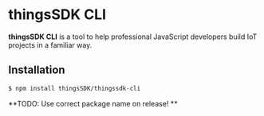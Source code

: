 # thingsSDK CLI

__thingsSDK CLI__ is a tool to help professional JavaScript developers build IoT projects in a familiar way.

## Installation

```bash
$ npm install thingsSDK/thingssdk-cli
```

**TODO: Use correct package name on release!
**